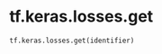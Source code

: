 <div itemscope itemtype="http://developers.google.com/ReferenceObject">
<meta itemprop="name" content="tf.keras.losses.get" />
<meta itemprop="path" content="Stable" />
</div>

# tf.keras.losses.get

``` python
tf.keras.losses.get(identifier)
```

